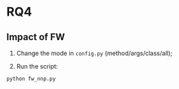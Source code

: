 # RQ4

## Impact of FW
1. Change the mode in ```config.py``` (method/args/class/all);

2. Run the script:
```shell
python fw_nnp.py
```